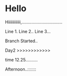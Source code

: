 # Hello

Hiiiiiiiiiiii,.................................


Line 1.
Line 2..
Line 3...

Branch Started..

Day2 >>>>>>>>>>>>

time 12.25..........

Afternoon..:::::::
